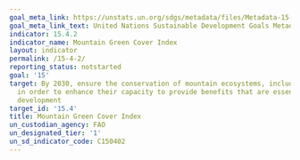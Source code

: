 ```yaml
---
goal_meta_link: https://unstats.un.org/sdgs/metadata/files/Metadata-15-04-02.pdf
goal_meta_link_text: United Nations Sustainable Development Goals Metadata (pdf 456kB)
indicator: 15.4.2
indicator_name: Mountain Green Cover Index
layout: indicator
permalink: /15-4-2/
reporting_status: notstarted
goal: '15'
target: By 2030, ensure the conservation of mountain ecosystems, including their biodiversity,
  in order to enhance their capacity to provide benefits that are essential for sustainable
  development
target_id: '15.4'
title: Mountain Green Cover Index
un_custodian_agency: FAO
un_designated_tier: '1'
un_sd_indicator_code: C150402
---
```

